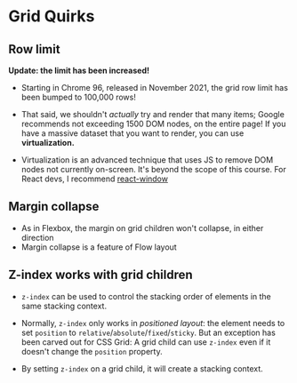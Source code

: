 # Grid Quirks

## Row limit

**Update: the limit has been increased!**

- Starting in Chrome 96, released in November 2021, the grid row limit has been bumped to 100,000 rows!

- That said, we shouldn't  _actually_  try and render that many items; Google recommends not exceeding 1500 DOM nodes, on the entire page! If you have a massive dataset that you want to render, you can use  **virtualization.**

- Virtualization is an advanced technique that uses JS to remove DOM nodes not currently on-screen. It's beyond the scope of this course. For React devs, I recommend  [react-window](https://github.com/bvaughn/react-window)

## Margin collapse

- As in Flexbox, the margin on grid children won't collapse, in either direction
- Margin collapse is a feature of Flow layout

## Z-index works with grid children
- `z-index` can be used to control the stacking order of elements in the same stacking context.

- Normally, `z-index` only works in _positioned layout_: the element needs to set `position` to `relative`/`absolute`/`fixed`/`sticky`. But an exception has been carved out for CSS Grid: A grid child can use `z-index` even if it doesn't change the `position` property.

- By setting `z-index` on a grid child, it will create a stacking context.